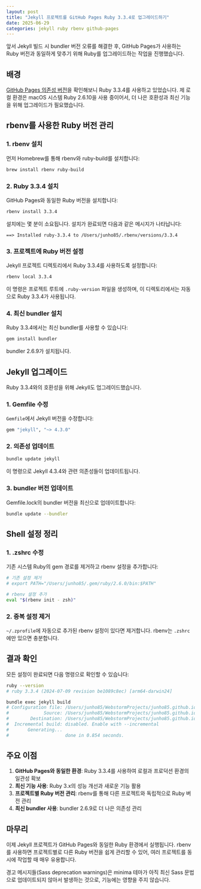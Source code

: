 ```yaml
---
layout: post
title: "Jekyll 프로젝트를 GitHub Pages Ruby 3.3.4로 업그레이드하기"
date: 2025-06-29
categories: jekyll ruby rbenv github-pages
---
```


앞서 Jekyll 빌드 시 bundler 버전 오류를 해결한 후, GitHub Pages가 사용하는 Ruby 버전과 동일하게 맞추기 위해 Ruby를 업그레이드하는 작업을 진행했습니다.

## 배경

[GitHub Pages 의존성 버전](https://pages.github.com/versions/)을 확인해보니 Ruby 3.3.4를 사용하고 있었습니다. 제 로컬 환경은 macOS 시스템 Ruby 2.6.10을 사용 중이어서, 더 나은 호환성과 최신 기능을 위해 업그레이드가 필요했습니다.

## rbenv를 사용한 Ruby 버전 관리

### 1. rbenv 설치

먼저 Homebrew를 통해 rbenv와 ruby-build를 설치합니다:

```bash
brew install rbenv ruby-build
```

### 2. Ruby 3.3.4 설치

GitHub Pages와 동일한 Ruby 버전을 설치합니다:

```bash
rbenv install 3.3.4
```

설치에는 몇 분이 소요됩니다. 설치가 완료되면 다음과 같은 메시지가 나타납니다:

```
==> Installed ruby-3.3.4 to /Users/junho85/.rbenv/versions/3.3.4
```

### 3. 프로젝트에 Ruby 버전 설정

Jekyll 프로젝트 디렉토리에서 Ruby 3.3.4를 사용하도록 설정합니다:

```bash
rbenv local 3.3.4
```

이 명령은 프로젝트 루트에 `.ruby-version` 파일을 생성하며, 이 디렉토리에서는 자동으로 Ruby 3.3.4가 사용됩니다.

### 4. 최신 bundler 설치

Ruby 3.3.4에서는 최신 bundler를 사용할 수 있습니다:

```bash
gem install bundler
```

bundler 2.6.9가 설치됩니다.

## Jekyll 업그레이드

Ruby 3.3.4와의 호환성을 위해 Jekyll도 업그레이드했습니다.

### 1. Gemfile 수정

`Gemfile`에서 Jekyll 버전을 수정합니다:

```ruby
gem "jekyll", "~> 4.3.0"
```

### 2. 의존성 업데이트

```bash
bundle update jekyll
```

이 명령으로 Jekyll 4.3.4와 관련 의존성들이 업데이트됩니다.

### 3. bundler 버전 업데이트

Gemfile.lock의 bundler 버전을 최신으로 업데이트합니다:

```bash
bundle update --bundler
```

## Shell 설정 정리

### 1. .zshrc 수정

기존 시스템 Ruby의 gem 경로를 제거하고 rbenv 설정을 추가합니다:

```bash
# 기존 설정 제거
# export PATH="/Users/junho85/.gem/ruby/2.6.0/bin:$PATH"

# rbenv 설정 추가
eval "$(rbenv init - zsh)"
```

### 2. 중복 설정 제거

`~/.zprofile`에 자동으로 추가된 rbenv 설정이 있다면 제거합니다. rbenv는 `.zshrc`에만 있으면 충분합니다.

## 결과 확인

모든 설정이 완료되면 다음 명령으로 확인할 수 있습니다:

```bash
ruby --version
# ruby 3.3.4 (2024-07-09 revision be1089c8ec) [arm64-darwin24]

bundle exec jekyll build
# Configuration file: /Users/junho85/WebstormProjects/junho85.github.io/_config.yml
#             Source: /Users/junho85/WebstormProjects/junho85.github.io
#        Destination: /Users/junho85/WebstormProjects/junho85.github.io/_site
#  Incremental build: disabled. Enable with --incremental
#       Generating... 
#                     done in 0.854 seconds.
```

## 주요 이점

1. **GitHub Pages와 동일한 환경**: Ruby 3.3.4를 사용하여 로컬과 프로덕션 환경의 일관성 확보
2. **최신 기능 사용**: Ruby 3.x의 성능 개선과 새로운 기능 활용
3. **프로젝트별 Ruby 버전 관리**: rbenv를 통해 다른 프로젝트와 독립적으로 Ruby 버전 관리
4. **최신 bundler 사용**: bundler 2.6.9로 더 나은 의존성 관리

## 마무리

이제 Jekyll 프로젝트가 GitHub Pages와 동일한 Ruby 환경에서 실행됩니다. rbenv를 사용하면 프로젝트별로 다른 Ruby 버전을 쉽게 관리할 수 있어, 여러 프로젝트를 동시에 작업할 때 매우 유용합니다.

경고 메시지들(Sass deprecation warnings)은 minima 테마가 아직 최신 Sass 문법으로 업데이트되지 않아서 발생하는 것으로, 기능에는 영향을 주지 않습니다.